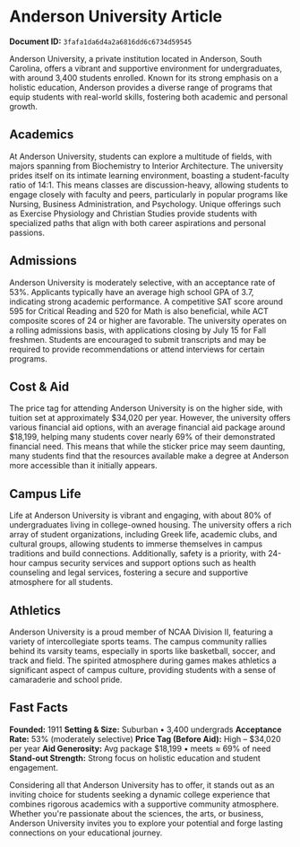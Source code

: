 # Anderson University Article

**Document ID:** `3fafa1da6d4a2a6816dd6c6734d59545`

Anderson University, a private institution located in Anderson, South Carolina, offers a vibrant and supportive environment for undergraduates, with around 3,400 students enrolled. Known for its strong emphasis on a holistic education, Anderson provides a diverse range of programs that equip students with real-world skills, fostering both academic and personal growth.

## Academics
At Anderson University, students can explore a multitude of fields, with majors spanning from Biochemistry to Interior Architecture. The university prides itself on its intimate learning environment, boasting a student-faculty ratio of 14:1. This means classes are discussion-heavy, allowing students to engage closely with faculty and peers, particularly in popular programs like Nursing, Business Administration, and Psychology. Unique offerings such as Exercise Physiology and Christian Studies provide students with specialized paths that align with both career aspirations and personal passions.

## Admissions
Anderson University is moderately selective, with an acceptance rate of 53%. Applicants typically have an average high school GPA of 3.7, indicating strong academic performance. A competitive SAT score around 595 for Critical Reading and 520 for Math is also beneficial, while ACT composite scores of 24 or higher are favorable. The university operates on a rolling admissions basis, with applications closing by July 15 for Fall freshmen. Students are encouraged to submit transcripts and may be required to provide recommendations or attend interviews for certain programs.

## Cost & Aid
The price tag for attending Anderson University is on the higher side, with tuition set at approximately $34,020 per year. However, the university offers various financial aid options, with an average financial aid package around $18,199, helping many students cover nearly 69% of their demonstrated financial need. This means that while the sticker price may seem daunting, many students find that the resources available make a degree at Anderson more accessible than it initially appears.

## Campus Life
Life at Anderson University is vibrant and engaging, with about 80% of undergraduates living in college-owned housing. The university offers a rich array of student organizations, including Greek life, academic clubs, and cultural groups, allowing students to immerse themselves in campus traditions and build connections. Additionally, safety is a priority, with 24-hour campus security services and support options such as health counseling and legal services, fostering a secure and supportive atmosphere for all students.

## Athletics
Anderson University is a proud member of NCAA Division II, featuring a variety of intercollegiate sports teams. The campus community rallies behind its varsity teams, especially in sports like basketball, soccer, and track and field. The spirited atmosphere during games makes athletics a significant aspect of campus culture, providing students with a sense of camaraderie and school pride.

## Fast Facts
**Founded:** 1911
**Setting & Size:** Suburban • 3,400 undergrads
**Acceptance Rate:** 53% (moderately selective)
**Price Tag (Before Aid):** High – $34,020 per year
**Aid Generosity:** Avg package $18,199 • meets ≈ 69% of need
**Stand-out Strength:** Strong focus on holistic education and student engagement.

Considering all that Anderson University has to offer, it stands out as an inviting choice for students seeking a dynamic college experience that combines rigorous academics with a supportive community atmosphere. Whether you're passionate about the sciences, the arts, or business, Anderson University invites you to explore your potential and forge lasting connections on your educational journey.
